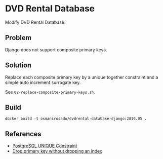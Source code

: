 # DVD Rental Database

Modify DVD Rental Database.

## Problem

Django does not support composite primary keys.

## Solution

Replace each composite primary key by a unique together constraint and a simple auto increment surrogate key. 

See `02-replace-composite-primary-keys.sh`.

## Build

```[bash]
docker build -t osmanirosado/dvdrental-database-django:2019.05 .
```

## References

- [PostgreSQL UNIQUE Constraint](https://www.postgresqltutorial.com/postgresql-unique-constraint/)
- [Drop primary key without dropping an index](https://dba.stackexchange.com/questions/103074/drop-primary-key-without-dropping-an-index)
